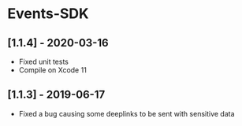 # Events-SDK

## [1.1.4] - 2020-03-16
- Fixed unit tests
- Compile on Xcode 11

## [1.1.3] - 2019-06-17
- Fixed a bug causing some deeplinks to be sent with sensitive data
